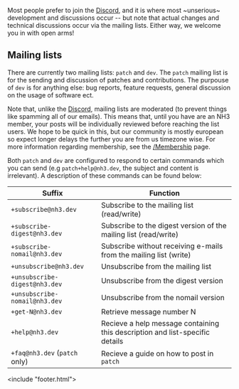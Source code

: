<link href="style/style.css" rel="stylesheet"/>
<include "header.html">

Most people prefer to join the [Discord](https://discord.gg/f5FVgr7gxX), and it is where
most ~unserious~ development and discussions occur -- but note that actual changes and
technical discussions occur via the mailing lists.
Either way, we welcome you in with open arms!

## Mailing lists

There are currently two mailing lists: `patch` and `dev`. The `patch` mailing list
is for the sending and discussion of patches and contributions. The purpouse of
`dev` is for anything else: bug reports, feature requests, general discussion on the
usage of software ect.

Note that, unlike the [Discord](https://discord.gg/f5FVgr7gxX), mailing lists are
moderated (to prevent things like spamming all of our emails). This means that,
until you have are an NH3 member, your posts will be individually reviewed before
reaching the list users. We hope to be quick in this, but our community is mostly
european so expect longer delays the further you are from us timezone wise.
For more information regarding membership, see the [/Membership](/membership) page.

Both `patch` and `dev` are configured to respond to certain commands which
you can send (e.g `patch+help@nh3.dev`, the subject and content is irrelevant).
A description of these commands can be found below:

| Suffix                        | Function |
| ----------------------------- | -------- |
| `+subscribe@nh3.dev`          | Subscribe to the mailing list (read/write) |
| `+subscribe-digest@nh3.dev`   | Subscribe to the digest version of the mailing list (read/write) |
| `+subscribe-nomail@nh3.dev`   | Subscribe without receiving e-mails from the mailing list (write) |
| `+unsubscribe@nh3.dev`        | Unsubscribe from the mailing list |
| `+unsubscribe-digest@nh3.dev` | Unsubscribe from the digest version |
| `+unsubscribe-nomail@nh3.dev` | Unsubscribe from the nomail version |
| `+get-N@nh3.dev`              | Retrieve message number N |
| `+help@nh3.dev`               | Recieve a help message containing this description and list-specific details |
| `+faq@nh3.dev` (`patch` only) | Recieve a guide on how to post in `patch` |

<include "footer.html">
